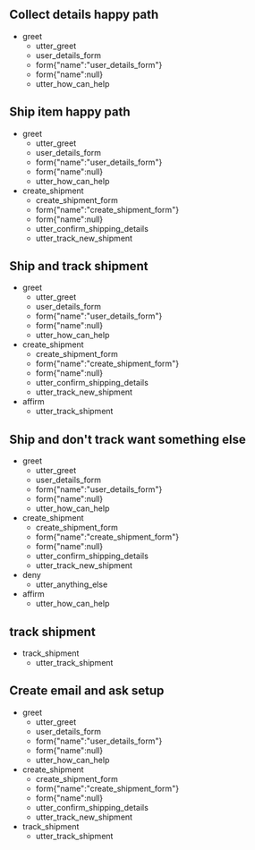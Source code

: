 ## Collect details happy path
* greet
    - utter_greet
    - user_details_form
    - form{"name":"user_details_form"}
    - form{"name":null}
    - utter_how_can_help

## Ship item happy path
* greet
    - utter_greet
    - user_details_form
    - form{"name":"user_details_form"}
    - form{"name":null}
    - utter_how_can_help
* create_shipment
    - create_shipment_form
    - form{"name":"create_shipment_form"}
    - form{"name":null}
    - utter_confirm_shipping_details
    - utter_track_new_shipment

## Ship and track shipment
* greet
    - utter_greet
    - user_details_form
    - form{"name":"user_details_form"}
    - form{"name":null}
    - utter_how_can_help
* create_shipment
    - create_shipment_form
    - form{"name":"create_shipment_form"}
    - form{"name":null}
    - utter_confirm_shipping_details
    - utter_track_new_shipment
* affirm
    - utter_track_shipment

## Ship and don't track want something else
* greet
    - utter_greet
    - user_details_form
    - form{"name":"user_details_form"}
    - form{"name":null}
    - utter_how_can_help
* create_shipment
    - create_shipment_form
    - form{"name":"create_shipment_form"}
    - form{"name":null}
    - utter_confirm_shipping_details
    - utter_track_new_shipment
* deny
    - utter_anything_else
* affirm
    - utter_how_can_help

## track shipment
* track_shipment
    - utter_track_shipment

## Create email and ask setup
* greet
    - utter_greet
    - user_details_form
    - form{"name":"user_details_form"}
    - form{"name":null}
    - utter_how_can_help
* create_shipment
    - create_shipment_form
    - form{"name":"create_shipment_form"}
    - form{"name":null}
    - utter_confirm_shipping_details
    - utter_track_new_shipment
* track_shipment
    - utter_track_shipment